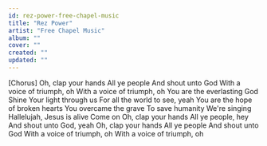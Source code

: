 ```yaml
---
id: rez-power-free-chapel-music
title: "Rez Power"
artist: "Free Chapel Music"
album: ""
cover: ""
created: ""
updated: ""
---
```


[Chorus]
Oh, clap your hands
All ye people
And shout unto God
With a voice of triumph, oh
With a voice of triumph, oh
You are the everlasting God
Shine Your light through us
For all the world to see, yeah
You are the hope of broken hearts
You overcame the grave
To save humanity
We're singing
Hallelujah, Jesus is alive
Come on
Oh, clap your hands
All ye people, hey
And shout unto God, yeah
Oh, clap your hands
All ye people
And shout unto God
With a voice of triumph, oh
With a voice of triumph, oh